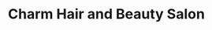 ---
title: "Charm Hair and Beauty Salon"
url: /kilkenny/charm-hair-and-beauty-salon/
shop: Kosmetik
---